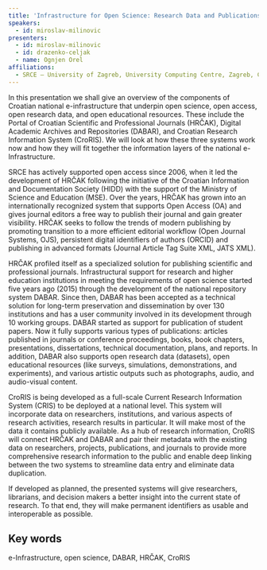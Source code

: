 ```yaml
---
title: 'Infrastructure for Open Science: Research Data and Publications'
speakers:
  - id: miroslav-milinovic
presenters:
  - id: miroslav-milinovic
  - id: drazenko-celjak
  - name: Ognjen Orel
affiliations:
  - SRCE – University of Zagreb, University Computing Centre, Zagreb, Croatia
---
```


In this presentation we shall give an overview of the components of Croatian national e-infrastructure that underpin open science, open access, open research data, and open educational resources. These include the Portal of Croatian Scientific and Professional Journals (HRČAK), Digital Academic Archives and Repositories (DABAR), and Croatian Research Information System (CroRIS). We will look at how these three systems work now and how they will fit together the information layers of the national e-Infrastructure.

SRCE has actively supported open access since 2006, when it led the development of HRČAK following the initiative of the Croatian Information and Documentation Society (HIDD) with the support of the Ministry of Science and Education (MSE). Over the years, HRČAK has grown into an internationally recognized system that supports Open Access (OA) and gives journal editors a free way to publish their journal and gain greater visibility. HRČAK seeks to follow the trends of modern publishing by promoting transition to a more efficient editorial workflow (Open Journal Systems, OJS), persistent digital identifiers of authors (ORCID) and publishing in advanced formats (Journal Article Tag Suite XML, JATS XML).

HRČAK profiled itself as a specialized solution for publishing scientific and professional journals. Infrastructural support for research and higher education institutions in meeting the requirements of open science started five years ago (2015) through the development of the national repository system DABAR. Since then, DABAR has been accepted as a technical solution for long-term preservation and dissemination by over 130 institutions and has a user community involved in its development through 10 working groups. DABAR started as support for publication of student papers. Now it fully supports various types of publications: articles published in journals or conference proceedings, books, book chapters, presentations, dissertations, technical documentation, plans, and reports. In addition, DABAR also supports open research data (datasets), open educational resources (like surveys, simulations, demonstrations, and experiments), and various artistic outputs such as photographs, audio, and audio-visual content.

CroRIS is being developed as a full-scale Current Research Information System (CRIS) to be deployed at a national level. This system will incorporate data on researchers, institutions, and various aspects of research activities, research results in particular. It will make most of the data it contains publicly available. As a hub of research information, CroRIS will connect HRČAK and DABAR and pair their metadata with the existing data on researchers, projects, publications, and journals to provide more comprehensive research information to the public and enable deep linking between the two systems to streamline data entry and eliminate data duplication.

If developed as planned, the presented systems will give researchers, librarians, and decision makers a better insight into the current state of research. To that end, they will make permanent identifiers as usable and interoperable as possible.

## Key words

e-Infrastructure, open science, DABAR, HRČAK, CroRIS
